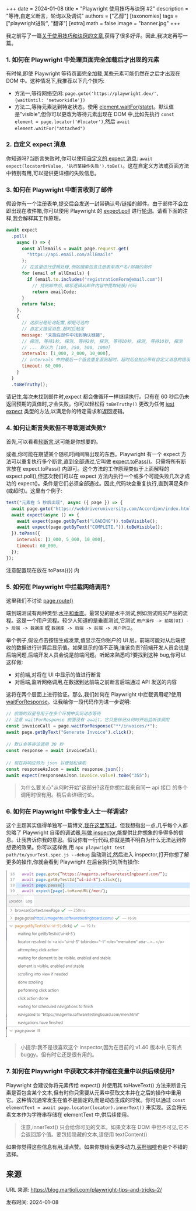 +++
date = 2024-01-08
title = "Playwright 使用技巧与诀窍 #2"
description = "等待,自定义断言，轮询以及调试"
authors = ["乙醇"]
[taxonomies]
tags = ["playwright进阶", "翻译"]
[extra]
math = false
image = "banner.jpg"
+++

我之前写了一篇[关于使用技巧和诀窍的文章](https://blog.martioli.com/playwright-tips-and-tricks-1/),获得了很多好评。因此,我决定再写一篇。

### 1. 如何在 Playwright 中处理页面完全加载后才出现的元素

有时候,即使 Playwright 等待页面完全加载,某些元素可能仍然在之后才出现在 DOM 中。这种情况下,我推荐以下几个技巧:

- 方法一,等待网络空闲: `page.goto('https://playwright.dev/', {waitUntil: 'networkidle'})`
- 方法二,等待元素达到特定状态。使用 [element.waitFor(state)](https://playwright.dev/docs/api/class-locator?ref=blog.martioli.com#locator-wait-for)。默认值是"visible",但你可以更改为等待元素出现在 DOM 中,比如先执行 `const element = page.locator('#locator')`,然后 `await element.waitFor("attached")`

### 2. 自定义 expect 消息

你知道吗?当断言失败时,你可以使用[自定义的 expect 消息](https://playwright.dev/docs/test-assertions?ref=blog.martioli.com#custom-expect-message): `await expect(locatorOrValue, '执行某操作失败').toBe()`。这在自定义方法或页面方法中特别有用,可以提供更详细的失败信息。

### 3. 如何在 Playwright 中断言收到了邮件

假设你有一个注册表单,提交后会发送一封带确认号/链接的邮件。由于邮件不会立即出现在收件箱,你可以使用 Playwright 的 [expect.poll](https://playwright.dev/docs/test-assertions?ref=blog.martioli.com#expectpoll) 进行[轮询](<https://en.wikipedia.org/wiki/Polling_/(computer_science/)?ref=blog.martioli.com>)。请看下面的注释,我会解释其工作原理。

```javascript
await expect
  .poll(
    async () => {
      const allEmails = await page.request.get(
        "https://api.email.com/allEmails"
      );
      // 在这里进行逻辑处理,例如搜索包含注册表单用户名/邮箱的邮件
      for (email of allEmails) {
        if (email.to.includes("registrationForm@email.com"))
          // 找到邮件后,编写逻辑从邮件内容中提取链接/代码
          return emailCode;
      }
      return false;
    },
    {
      // 这部分是轮询配置,都是可选的
      // 自定义错误消息,超时后触发
      message: "未能在邮件中找到确认链接",
      // 探测, 等待1秒, 探测, 等待2秒, 探测, 等待10秒, 探测, 等待10秒, 探测
      // ... 默认为 [100, 250, 500, 1000]
      intervals: [1_000, 2_000, 10_000],
      // intervals 中的最后一个值会重复直到超时。超时后会抛出带有自定义消息的错误
      timeout: 60_000,
    }
  )
  .toBeTruthy();
```

请记住,每次未找到邮件时,expect 都会像循环一样继续执行。只有在 60 秒后仍未返回预期的真值时,才会失败。你可以轻松将 `toBeTruthy()` 更改为任何 [jest expect](https://playwright.dev/docs/test-assertions?ref=blog.martioli.com#non-retrying-assertions) 类型的方法,以满足你的特定需求和返回逻辑。

### 4. 如何让断言失败但不导致测试失败?

首先,可以看看[软断言](https://playwright.dev/docs/test-assertions?ref=blog.martioli.com#soft-assertions),这可能是你想要的。

或者,你可能在期望某个随机时间间隔出现的东西。Playwright 有一个 expect 方法可以重复执行多个断言,直到全部通过,它叫做 [expect.toPass()](https://playwright.dev/docs/test-assertions?ref=blog.martioli.com#expecttopass)。只需将所有断言放在 expect.toPass() 内即可。这个方法的工作原理类似于上面解释的 expect.poll(),但这次我们可以在 expect 方法内执行一个或多个可能失败几次才成功的 expect()。条件是它们必须全部通过。因此,代码块会重复执行,直到满足条件(或超时)。这里有个例子:

```javascript
test("元素在 5 秒后出现", async ({ page }) => {
  await page.goto("https://webdriveruniversity.com/Accordion/index.html");
  await expect(async () => {
    await expect(page.getByText("LOADING")).toBeVisible();
    await expect(page.getByText("COMPLETE.")).toBeVisible();
  }).toPass({
    intervals: [1_000, 5_000, 10_000],
    timeout: 60_000,
  });
});
```

注意配置现在放在 toPass({}) 内

### 5. 如何在 Playwright 中拦截网络调用?

这里我们不讨论 [page.route()](https://playwright.dev/docs/api/class-page?ref=blog.martioli.com#page-route)

端到端测试有两种类型:[水平和垂直](https://smartbear.com/learn/automated-testing/how-to-perform-end-to-end-testing/?ref=blog.martioli.com#vertical-vs-horizontal-endtoend-testing)。最常见的是水平测试,例如测试购买产品的流程。这是一个用户流程。较少人知道的是垂直测试,它测试 `用户操作 -> 前端(UI) -> 后端 -> 数据库` 或 `数据库 -> 后端 -> 前端 -> 用户所见`。

举个例子,假设点击按钮生成发票,值显示在你账户的 UI 层。前端可能对从后端接收的数据进行计算后显示值。如果显示的值不正确,谁该负责?前端开发人员会说是后端问题,后端开发人员会说是前端问题。听起来熟悉吗?要找到这种 bug,你可以这样做:

- 对前端,对将在 UI 中显示的值进行断言
- 对后端,监听网络调用,在数据到达前端之前断言后端通过 API 发送的内容

这将在两个层面上进行验证。那么,我们如何在 Playwright 中拦截调用呢?使用 [waitForResponse](https://playwright.dev/docs/api/class-page?ref=blog.martioli.com#page-wait-for-response)。让我给你一段代码作为进一步说明:

```javascript
// 前面的双星号用于在多个环境中实现动态等待
// 注意 waitForResponse 前面没有 await。它只是标记从何时开始监听该调用
const invoiceCall = page.waitForResponse("**/invoices/*");
await page.getByText("Generate Invoice").click();

// 默认会等待该调用 30 秒
const response = await invoiceCall;

// 现在将响应转为 json 以便轻松读取
const responseAsJson = await response.json();
await expect(responseAsJson.invoice.value).toBe("355");
```

> 为什么要关心"从何时开始"这部分?这在你想拦截来自同一 api 接口 的多个调用时很有用。稍后会详细讨论。

### 6. 如何在 Playwright 中像专业人士一样调试?

这个主题其实值得单独写一篇博文,[我在这里写过](https://blog.martioli.com/debugging-tests-with-playwright/)。但我想指出一点,几乎每个人都忽略了 Playwright 自带的调试器,[叫做 inspector](https://playwright.dev/docs/debug?ref=blog.martioli.com#playwright-inspector),能提供比你想象的多得多的信息。让我告诉你我的意思。假设你有一行代码,你就是搞不明白为什么无法达到你想要的效果。你可以这样做,用 `npx playwright test path/to/yourTest.spec.js --debug` 启动测试,然后进入 inspector,打开你想了解更多的操作,你就会看到 Playwright 在后台执行的所有操作:

![Image 1](img/1730512502.104141inspector-under-the-hood.png)

> 小提示:我不是很喜欢这个 inspector,因为在目前的 v1.40 版本中,它有点 buggy。但有时它还是很有用的。

### 7. 如何在 Playwright 中获取文本并存储在变量中以供后续使用?

Playwright 会建议你将元素传给 expect() 并使用其 toHaveText() 方法来断言元素是否包含某个文本,但有时你只需要从元素中获取文本并在之后的操作中重用它。这种情况通常发生在值不是固定的,而是动态生成的时候。你可以通过 `const elementText = await page.locator(locator).innerText()` 来实现。这会将元素文本作为字符串存储在 elementText 中,供后续使用。

> 注意,innerText() 只会给你可见的文本。如果文本在 DOM 中但不可见,它不会返回那个值。要包括隐藏的文本,请使用 textContent()

如果你觉得这些信息有用,请点赞。如果你想给我更多动力,[买杯咖啡](https://ko-fi.com/adrianmaciuc?ref=blog.martioli.com)也是个不错的选择。

## 来源

URL 来源: https://blog.martioli.com/playwright-tips-and-tricks-2/

发布时间: 2024-01-08
